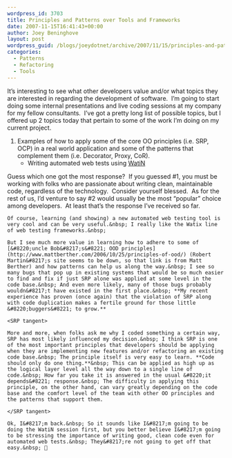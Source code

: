 ```yaml
---
wordpress_id: 3703
title: Principles and Patterns over Tools and Frameworks
date: 2007-11-15T16:41:43+00:00
author: Joey Beninghove
layout: post
wordpress_guid: /blogs/joeydotnet/archive/2007/11/15/principles-and-patterns-over-tools-and-frameworks.aspx
categories:
  - Patterns
  - Refactoring
  - Tools
---
```

It&#8217;s interesting to see what other developers value and/or what topics they are interested in regarding the development of software.&nbsp; I&#8217;m going to start doing some internal presentations and live coding sessions at my company for my fellow consultants.&nbsp; I&#8217;ve got a pretty long list of possible topics, but I offered up 2 topics today that pertain to some of the work I&#8217;m doing on my current project.

  1. Examples of how to apply some of the core OO principles (i.e. SRP, OCP) in a real world application and some of the patterns that complement them (i.e. Decorator, Proxy, CoR). 
      * Writing automated web tests using [WatiN](http://watin.sourceforge.net/) </ol> 
    Guess which one got the most response?&nbsp; If you guessed #1, you must be working with folks who are passionate about writing clean, maintainable code, regardless of the technology.&nbsp; Consider yourself blessed.&nbsp; As for the rest of us, I&#8217;d venture to say #2 would usually be the most &#8220;popular&#8221; choice among developers.&nbsp; At least that&#8217;s the response I&#8217;ve received so far.&nbsp; 
    
    Of course, learning (and showing) a new automated web testing tool is very cool and can be very useful.&nbsp; I really like the Watix line of web testing frameworks.&nbsp; 
    
    But I see much more value in learning how to adhere to some of [&#8220;uncle Bob&#8217;s&#8221; OOD principles](http://www.mattberther.com/2006/10/25/principles-of-ood/) (Robert Martin&#8217;s site seems to be down, so that link is from Matt Berther) and how patterns can help us along the way.&nbsp; I see so many bugs that pop up in existing systems that would be so much easier to find and fix if just SRP alone was applied at some level in the code base.&nbsp; And even more likely, many of those bugs probably wouldn&#8217;t have existed in the first place.&nbsp; **My recent experience has proven (once again) that the violation of SRP along with code duplication makes a fertile ground for those little &#8220;buggers&#8221; to grow.**
    
    <SRP tangent>
    
    More and more, when folks ask me why I coded something a certain way, SRP has most likely influenced my decision.&nbsp; I think SRP is one of the most important principles that developers should be applying when they are implementing new features and/or refactoring an existing code base.&nbsp; The principle itself is very easy to learn. **Code should only do one thing.**&nbsp; This can be applied as high up as the logical layer level all the way down to a single line of code.&nbsp; How far you take it is answered in the usual &#8220;it depends&#8221; response.&nbsp; The difficulty in applying this principle, on the other hand, can vary greatly depending on the code base and the comfort level of the team with other OO principles and the patterns that support them.
    
    </SRP tangent>
    
    Ok, I&#8217;m back.&nbsp; So it sounds like I&#8217;m going to be doing the WatiN session first, but you better believe I&#8217;m going to be stressing the importance of writing good, clean code even for automated web tests.&nbsp; They&#8217;re not going to get off that easy.&nbsp; 🙂
